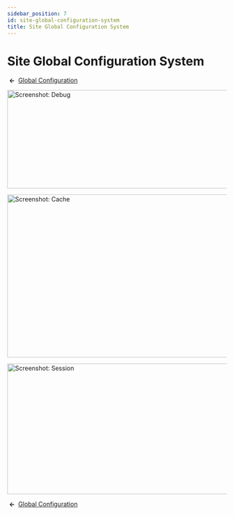 ```yaml
---
sidebar_position: 7
id: site-global-configuration-system
title: Site Global Configuration System
---
```

# Site Global Configuration System
 **←**  [Global
Configuration](https://docs.joomla.org/Help4.x:Site_Global_Configuration/en#system "Help4.x:Site Global Configuration/en")

<img
src="https://docs.joomla.org/images/thumb/c/c3/Help-4x-Global-Configuration-system-debug-subscreen-en.png/800px-Help-4x-Global-Configuration-system-debug-subscreen-en.png"
decoding="async"
srcset="https://docs.joomla.org/images/thumb/c/c3/Help-4x-Global-Configuration-system-debug-subscreen-en.png/1200px-Help-4x-Global-Configuration-system-debug-subscreen-en.png 1.5x, https://docs.joomla.org/images/c/c3/Help-4x-Global-Configuration-system-debug-subscreen-en.png 2x"
data-file-width="1566" data-file-height="442" width="800" height="226"
alt="Screenshot: Debug" />

<img
src="https://docs.joomla.org/images/thumb/d/db/Help-4x-Global-Configuration-system-cache-subscreen-en.png/800px-Help-4x-Global-Configuration-system-cache-subscreen-en.png"
decoding="async"
srcset="https://docs.joomla.org/images/thumb/d/db/Help-4x-Global-Configuration-system-cache-subscreen-en.png/1200px-Help-4x-Global-Configuration-system-cache-subscreen-en.png 1.5x, https://docs.joomla.org/images/d/db/Help-4x-Global-Configuration-system-cache-subscreen-en.png 2x"
data-file-width="1566" data-file-height="732" width="800" height="374"
alt="Screenshot: Cache" />

<img
src="https://docs.joomla.org/images/thumb/d/d7/Help-4x-Global-Configuration-system-session-subscreen-en.png/800px-Help-4x-Global-Configuration-system-session-subscreen-en.png"
decoding="async"
srcset="https://docs.joomla.org/images/thumb/d/d7/Help-4x-Global-Configuration-system-session-subscreen-en.png/1200px-Help-4x-Global-Configuration-system-session-subscreen-en.png 1.5x, https://docs.joomla.org/images/d/d7/Help-4x-Global-Configuration-system-session-subscreen-en.png 2x"
data-file-width="1566" data-file-height="587" width="800" height="300"
alt="Screenshot: Session" />

 **←**  [Global
Configuration](https://docs.joomla.org/Help4.x:Site_Global_Configuration/en#system "Help4.x:Site Global Configuration/en")
